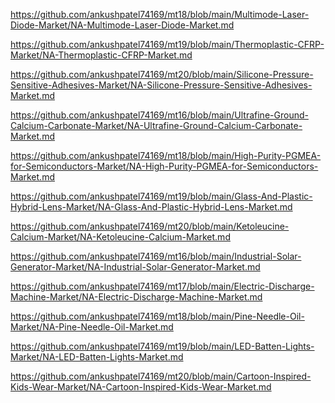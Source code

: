 <p><a href="https://github.com/ankushpatel74169/mt18/blob/main/Multimode-Laser-Diode-Market/NA-Multimode-Laser-Diode-Market.md">https://github.com/ankushpatel74169/mt18/blob/main/Multimode-Laser-Diode-Market/NA-Multimode-Laser-Diode-Market.md</a></p><p><a href="https://github.com/ankushpatel74169/mt19/blob/main/Thermoplastic-CFRP-Market/NA-Thermoplastic-CFRP-Market.md">https://github.com/ankushpatel74169/mt19/blob/main/Thermoplastic-CFRP-Market/NA-Thermoplastic-CFRP-Market.md</a></p><p><a href="https://github.com/ankushpatel74169/mt20/blob/main/Silicone-Pressure-Sensitive-Adhesives-Market/NA-Silicone-Pressure-Sensitive-Adhesives-Market.md">https://github.com/ankushpatel74169/mt20/blob/main/Silicone-Pressure-Sensitive-Adhesives-Market/NA-Silicone-Pressure-Sensitive-Adhesives-Market.md</a></p><p><a href="https://github.com/ankushpatel74169/mt16/blob/main/Ultrafine-Ground-Calcium-Carbonate-Market/NA-Ultrafine-Ground-Calcium-Carbonate-Market.md">https://github.com/ankushpatel74169/mt16/blob/main/Ultrafine-Ground-Calcium-Carbonate-Market/NA-Ultrafine-Ground-Calcium-Carbonate-Market.md</a></p><p><a href="https://github.com/ankushpatel74169/mt18/blob/main/High-Purity-PGMEA-for-Semiconductors-Market/NA-High-Purity-PGMEA-for-Semiconductors-Market.md">https://github.com/ankushpatel74169/mt18/blob/main/High-Purity-PGMEA-for-Semiconductors-Market/NA-High-Purity-PGMEA-for-Semiconductors-Market.md</a></p><p><a href="https://github.com/ankushpatel74169/mt19/blob/main/Glass-And-Plastic-Hybrid-Lens-Market/NA-Glass-And-Plastic-Hybrid-Lens-Market.md">https://github.com/ankushpatel74169/mt19/blob/main/Glass-And-Plastic-Hybrid-Lens-Market/NA-Glass-And-Plastic-Hybrid-Lens-Market.md</a></p><p><a href="https://github.com/ankushpatel74169/mt20/blob/main/Ketoleucine-Calcium-Market/NA-Ketoleucine-Calcium-Market.md">https://github.com/ankushpatel74169/mt20/blob/main/Ketoleucine-Calcium-Market/NA-Ketoleucine-Calcium-Market.md</a></p><p><a href="https://github.com/ankushpatel74169/mt16/blob/main/Industrial-Solar-Generator-Market/NA-Industrial-Solar-Generator-Market.md">https://github.com/ankushpatel74169/mt16/blob/main/Industrial-Solar-Generator-Market/NA-Industrial-Solar-Generator-Market.md</a></p><p><a href="https://github.com/ankushpatel74169/mt17/blob/main/Electric-Discharge-Machine-Market/NA-Electric-Discharge-Machine-Market.md">https://github.com/ankushpatel74169/mt17/blob/main/Electric-Discharge-Machine-Market/NA-Electric-Discharge-Machine-Market.md</a></p><p><a href="https://github.com/ankushpatel74169/mt18/blob/main/Pine-Needle-Oil-Market/NA-Pine-Needle-Oil-Market.md">https://github.com/ankushpatel74169/mt18/blob/main/Pine-Needle-Oil-Market/NA-Pine-Needle-Oil-Market.md</a></p><p><a href="https://github.com/ankushpatel74169/mt19/blob/main/LED-Batten-Lights-Market/NA-LED-Batten-Lights-Market.md">https://github.com/ankushpatel74169/mt19/blob/main/LED-Batten-Lights-Market/NA-LED-Batten-Lights-Market.md</a></p><p><a href="https://github.com/ankushpatel74169/mt20/blob/main/Cartoon-Inspired-Kids-Wear-Market/NA-Cartoon-Inspired-Kids-Wear-Market.md">https://github.com/ankushpatel74169/mt20/blob/main/Cartoon-Inspired-Kids-Wear-Market/NA-Cartoon-Inspired-Kids-Wear-Market.md</a></p>
